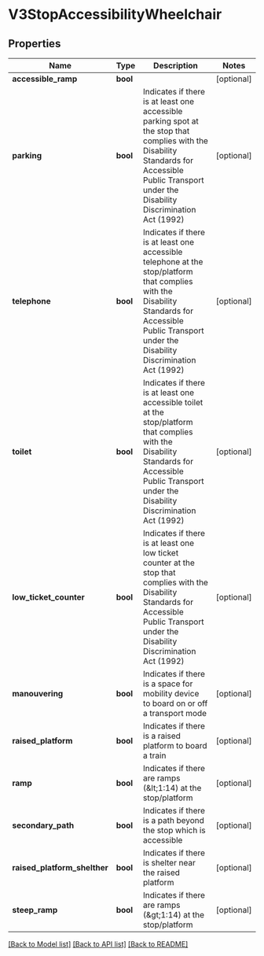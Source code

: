 # V3StopAccessibilityWheelchair

## Properties
Name | Type | Description | Notes
------------ | ------------- | ------------- | -------------
**accessible_ramp** | **bool** |  | [optional] 
**parking** | **bool** | Indicates if there is at least one accessible parking spot at the stop that complies with the Disability Standards for Accessible Public Transport under the Disability Discrimination Act (1992) | [optional] 
**telephone** | **bool** | Indicates if there is at least one accessible telephone at the stop/platform that complies with the Disability Standards for Accessible Public Transport under the Disability Discrimination Act (1992) | [optional] 
**toilet** | **bool** | Indicates if there is at least one accessible toilet at the stop/platform that complies with the Disability Standards for Accessible Public Transport under the Disability Discrimination Act (1992) | [optional] 
**low_ticket_counter** | **bool** | Indicates if there is at least one low ticket counter at the stop that complies with the Disability Standards for Accessible Public Transport under the Disability Discrimination Act (1992) | [optional] 
**manouvering** | **bool** | Indicates if there is a space for mobility device to board on or off a transport mode | [optional] 
**raised_platform** | **bool** | Indicates if there is a raised platform to board a train | [optional] 
**ramp** | **bool** | Indicates if there are ramps (&amp;lt;1:14) at the stop/platform | [optional] 
**secondary_path** | **bool** | Indicates if there is a path beyond the stop which is accessible | [optional] 
**raised_platform_shelther** | **bool** | Indicates if there is shelter near the raised platform | [optional] 
**steep_ramp** | **bool** | Indicates if there are ramps (&amp;gt;1:14) at the stop/platform | [optional] 

[[Back to Model list]](../../README.md#documentation-for-models) [[Back to API list]](../../README.md#documentation-for-api-endpoints) [[Back to README]](../../README.md)

